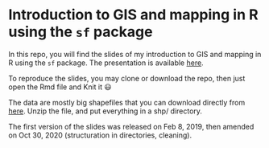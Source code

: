 # Introduction to GIS and mapping in R using the `sf` package

In this repo, you will find the slides of my introduction to GIS and mapping in R using the `sf` package. The presentation is available [here](https://oliviergimenez.github.io/introspatialR/).

To reproduce the slides, you may clone or download the repo, then just open the Rmd file and Knit it :smiley: 

The data are mostly big shapefiles that you can download directly from [here](https://mycore.core-cloud.net/index.php/s/4xknhWGhp2PqRsJ). Unzip the file, and put everything in a shp/ directory. 

The first version of the slides was released on Feb 8, 2019, then amended on Oct 30, 2020 (structuration in directories, cleaning).

